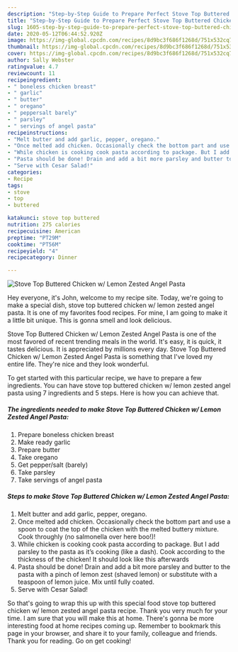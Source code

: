 ```yaml
---
description: "Step-by-Step Guide to Prepare Perfect Stove Top Buttered Chicken w/ Lemon Zested Angel Pasta"
title: "Step-by-Step Guide to Prepare Perfect Stove Top Buttered Chicken w/ Lemon Zested Angel Pasta"
slug: 1605-step-by-step-guide-to-prepare-perfect-stove-top-buttered-chicken-w-lemon-zested-angel-pasta
date: 2020-05-12T06:44:52.920Z
image: https://img-global.cpcdn.com/recipes/8d9bc3f686f1268d/751x532cq70/stove-top-buttered-chicken-w-lemon-zested-angel-pasta-recipe-main-photo.jpg
thumbnail: https://img-global.cpcdn.com/recipes/8d9bc3f686f1268d/751x532cq70/stove-top-buttered-chicken-w-lemon-zested-angel-pasta-recipe-main-photo.jpg
cover: https://img-global.cpcdn.com/recipes/8d9bc3f686f1268d/751x532cq70/stove-top-buttered-chicken-w-lemon-zested-angel-pasta-recipe-main-photo.jpg
author: Sally Webster
ratingvalue: 4.7
reviewcount: 11
recipeingredient:
- " boneless chicken breast"
- " garlic"
- " butter"
- " oregano"
- " peppersalt barely"
- " parsley"
- " servings of angel pasta"
recipeinstructions:
- "Melt butter and add garlic, pepper, oregano."
- "Once melted add chicken. Occasionally check the bottom part and use a spoon to coat the top of the chicken with the melted buttery mixture. Cook throughly (no salmonella over here boo!)!"
- "While chicken is cooking cook pasta according to package. But I add parsley to the pasta as it’s cooking (like a dash). Cook according to the thickness of the chicken! It should look like this afterwards"
- "Pasta should be done! Drain and add a bit more parsley and butter to the pasta with a pinch of lemon zest (shaved lemon) or substitute with a teaspoon of lemon juice. Mix until fully coated."
- "Serve with Cesar Salad!"
categories:
- Recipe
tags:
- stove
- top
- buttered

katakunci: stove top buttered 
nutrition: 275 calories
recipecuisine: American
preptime: "PT29M"
cooktime: "PT56M"
recipeyield: "4"
recipecategory: Dinner

---
```



![Stove Top Buttered Chicken w/ Lemon Zested Angel Pasta](https://img-global.cpcdn.com/recipes/8d9bc3f686f1268d/751x532cq70/stove-top-buttered-chicken-w-lemon-zested-angel-pasta-recipe-main-photo.jpg)

Hey everyone, it's John, welcome to my recipe site. Today, we're going to make a special dish, stove top buttered chicken w/ lemon zested angel pasta. It is one of my favorites food recipes. For mine, I am going to make it a little bit unique. This is gonna smell and look delicious.

Stove Top Buttered Chicken w/ Lemon Zested Angel Pasta is one of the most favored of recent trending meals in the world. It's easy, it is quick, it tastes delicious. It is appreciated by millions every day. Stove Top Buttered Chicken w/ Lemon Zested Angel Pasta is something that I've loved my entire life. They're nice and they look wonderful.




To get started with this particular recipe, we have to prepare a few ingredients. You can have stove top buttered chicken w/ lemon zested angel pasta using 7 ingredients and 5 steps. Here is how you can achieve that.

<!--inarticleads1-->

##### The ingredients needed to make Stove Top Buttered Chicken w/ Lemon Zested Angel Pasta:

1. Prepare  boneless chicken breast
1. Make ready  garlic
1. Prepare  butter
1. Take  oregano
1. Get  pepper/salt (barely)
1. Take  parsley
1. Take  servings of angel pasta




<!--inarticleads2-->

##### Steps to make Stove Top Buttered Chicken w/ Lemon Zested Angel Pasta:

1. Melt butter and add garlic, pepper, oregano.
1. Once melted add chicken. Occasionally check the bottom part and use a spoon to coat the top of the chicken with the melted buttery mixture. Cook throughly (no salmonella over here boo!)!
1. While chicken is cooking cook pasta according to package. But I add parsley to the pasta as it’s cooking (like a dash). Cook according to the thickness of the chicken! It should look like this afterwards
1. Pasta should be done! Drain and add a bit more parsley and butter to the pasta with a pinch of lemon zest (shaved lemon) or substitute with a teaspoon of lemon juice. Mix until fully coated.
1. Serve with Cesar Salad!




So that's going to wrap this up with this special food stove top buttered chicken w/ lemon zested angel pasta recipe. Thank you very much for your time. I am sure that you will make this at home. There's gonna be more interesting food at home recipes coming up. Remember to bookmark this page in your browser, and share it to your family, colleague and friends. Thank you for reading. Go on get cooking!
